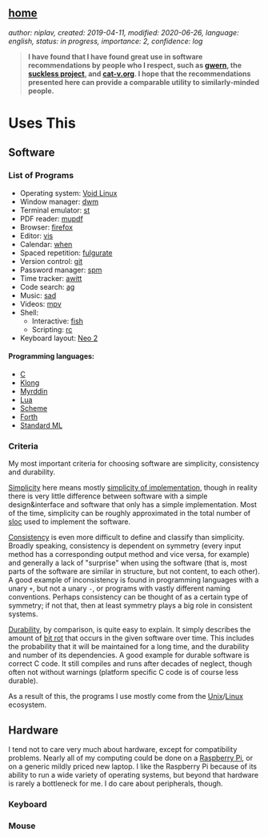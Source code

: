 [home](./index.md)
------------------

*author: niplav, created: 2019-04-11, modified: 2020-06-26, language: english, status: in progress, importance: 2, confidence: log*

> __I have found that I have found great use in software
> recommendations by people who I respect, such as
> [gwern](https://www.gwern.net/Links#uses-this), the
> [suckless project](https://suckless.org/rocks/), and
> [cat-v.org](http://harmful.cat-v.org/software/). I hope that the
> recommendations presented here can provide a comparable utility to
> similarly-minded people.__

Uses This
=========

Software
--------

### List of Programs

* Operating system: [Void Linux](https://voidlinux.org/)
* Window manager: [dwm](https://dwm.suckless.org/)
* Terminal emulator: [st](https://st.suckless.org/)
* PDF reader: [mupdf](https://mupdf.com/)
* Browser: [firefox](https://www.mozilla.org/en-US/firefox/new/)
* Editor: [vis](https://github.com/martanne/vis)
* Calendar: [when](http://www.lightandmatter.com/when/when.html)
* Spaced repetition: [fulgurate](https://github.com/theq629/fulgurate)
* Version control: [git](https://git-scm.com/)
* Password manager: [spm](https://notabug.org/kl3/spm/)
* Time tracker: [awitt](./awitt.html)
* Code search: [ag](https://geoff.greer.fm/ag/)
* Music: [sad](http://git.2f30.org/sad/log.html)
* Videos: [mpv](https://mpv.io/)
* Shell:
	* Interactive: [fish](https://fishshell.com/)
	* Scripting: [rc](https://en.wikipedia.org/wiki/Rc)
* Keyboard layout: [Neo 2](https://neo-layout.org/index_en.html)

#### Programming languages:

* [C](https://en.wikipedia.org/wiki/C_%28programming_language%29)
* [Klong](http://t3x.org/klong/index.html)
* [Myrddin](https://eigenstate.org/myrddin/)
* [Lua](https://www.lua.org/)
* [Scheme](https://en.wikipedia.org/wiki/Scheme_(programming_language))
* [Forth](https://en.wikipedia.org/wiki/Forth_(programming_language))
* [Standard ML](https://en.wikipedia.org/wiki/Standard_ML)

### Criteria

My most important criteria for choosing software are simplicity,
consistency and durability.

[Simplicity](https://plato.stanford.edu/entries/simplicity/) here means mostly [simplicity of
implementation](https://en.wikipedia.org/wiki/Worse_is_better), though
in reality there is very little difference between software with a simple
design&interface and software that only has a simple implementation. Most
of the time, simplicity can be roughly approximated in the total number
of [sloc](https://en.wikipedia.org/wiki/Source_lines_of_code) used to
implement the software.

[Consistency](https://en.wikipedia.org/wiki/Consistency_(user_interfaces)#List_of_the_cognitive_dimensions)
is even more difficult to define and classify than simplicity.
Broadly speaking, consistency is dependent on symmetry (every input
method has a corresponding output method and vice versa, for example)
and generally a lack of "surprise" when using the software (that is,
most parts of the software are similar in structure, but not content,
to each other). A good example of inconsistency is found in programming
languages with a unary `+`, but not a unary `-`, or programs with vastly
different naming conventions. Perhaps consistency can be thought of as
a certain type of symmetry; if not that, then at least symmetry plays
a big role in consistent systems.

[Durability](https://en.wikipedia.org/wiki/Durability), by comparison,
is quite easy to explain. It simply describes the amount of [bit
rot](https://en.wikipedia.org/wiki/Software_rot) that occurs in the
given software over time. This includes the probability that it will
be maintained for a long time, and the durability and number of its
dependencies. A good example for durable software is correct C code. It
still compiles and runs after decades of neglect, though often not
without warnings (platform specific C code is of course less durable).

As a result of this, the programs I use mostly come from the
[Unix](https://en.wikipedia.org/wiki/Unix)/[Linux](https://en.wikipedia.org/wiki/Linux)
ecosystem.

Hardware
--------

I tend not to care very much about hardware, except for compatibility
problems. Nearly all of my computing could be done on a [Raspberry
Pi](https://en.wikipedia.org/wiki/Raspberry_Pi), or on a generic mildly
priced new laptop. I like the Raspberry Pi because of its ability to run
a wide variety of operating systems, but beyond that hardware is rarely
a bottleneck for me. I do care about peripherals, though.

### Keyboard

### Mouse

